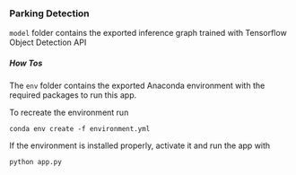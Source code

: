 ### Parking Detection

`model` folder contains the exported inference graph trained with Tensorflow Object Detection API

##### How Tos 
The `env` folder contains the exported Anaconda environment with the required packages to run this app. 

To recreate the environment run
```
conda env create -f environment.yml
```
If the environment is installed properly, activate it and run the app with 

```
python app.py
```
